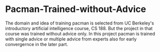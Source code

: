 # Pacman-Trained-without-Advice
The domain and idea of training pacman is selected from UC Berkeley's introductory artificial intelligence course, CS 188. But the project in that course was trained without advice only. In this project pacman is trained with single advice or multiple advice from experts also for early convergernce in the later part.

